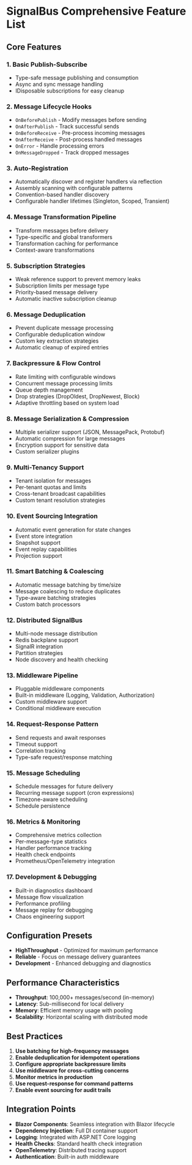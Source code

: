 # SignalBus Comprehensive Feature List

## Core Features

### 1. **Basic Publish-Subscribe**
- Type-safe message publishing and consumption
- Async and sync message handling
- IDisposable subscriptions for easy cleanup

### 2. **Message Lifecycle Hooks**
- `OnBeforePublish` - Modify messages before sending
- `OnAfterPublish` - Track successful sends
- `OnBeforeReceive` - Pre-process incoming messages
- `OnAfterReceive` - Post-process handled messages
- `OnError` - Handle processing errors
- `OnMessageDropped` - Track dropped messages

### 3. **Auto-Registration**
- Automatically discover and register handlers via reflection
- Assembly scanning with configurable patterns
- Convention-based handler discovery
- Configurable handler lifetimes (Singleton, Scoped, Transient)

### 4. **Message Transformation Pipeline**
- Transform messages before delivery
- Type-specific and global transformers
- Transformation caching for performance
- Context-aware transformations

### 5. **Subscription Strategies**
- Weak reference support to prevent memory leaks
- Subscription limits per message type
- Priority-based message delivery
- Automatic inactive subscription cleanup

### 6. **Message Deduplication**
- Prevent duplicate message processing
- Configurable deduplication window
- Custom key extraction strategies
- Automatic cleanup of expired entries

### 7. **Backpressure & Flow Control**
- Rate limiting with configurable windows
- Concurrent message processing limits
- Queue depth management
- Drop strategies (DropOldest, DropNewest, Block)
- Adaptive throttling based on system load

### 8. **Message Serialization & Compression**
- Multiple serializer support (JSON, MessagePack, Protobuf)
- Automatic compression for large messages
- Encryption support for sensitive data
- Custom serializer plugins

### 9. **Multi-Tenancy Support**
- Tenant isolation for messages
- Per-tenant quotas and limits
- Cross-tenant broadcast capabilities
- Custom tenant resolution strategies

### 10. **Event Sourcing Integration**
- Automatic event generation for state changes
- Event store integration
- Snapshot support
- Event replay capabilities
- Projection support

### 11. **Smart Batching & Coalescing**
- Automatic message batching by time/size
- Message coalescing to reduce duplicates
- Type-aware batching strategies
- Custom batch processors

### 12. **Distributed SignalBus**
- Multi-node message distribution
- Redis backplane support
- SignalR integration
- Partition strategies
- Node discovery and health checking

### 13. **Middleware Pipeline**
- Pluggable middleware components
- Built-in middleware (Logging, Validation, Authorization)
- Custom middleware support
- Conditional middleware execution

### 14. **Request-Response Pattern**
- Send requests and await responses
- Timeout support
- Correlation tracking
- Type-safe request/response matching

### 15. **Message Scheduling**
- Schedule messages for future delivery
- Recurring message support (cron expressions)
- Timezone-aware scheduling
- Schedule persistence

### 16. **Metrics & Monitoring**
- Comprehensive metrics collection
- Per-message-type statistics
- Handler performance tracking
- Health check endpoints
- Prometheus/OpenTelemetry integration

### 17. **Development & Debugging**
- Built-in diagnostics dashboard
- Message flow visualization
- Performance profiling
- Message replay for debugging
- Chaos engineering support

## Configuration Presets

- **HighThroughput** - Optimized for maximum performance
- **Reliable** - Focus on message delivery guarantees
- **Development** - Enhanced debugging and diagnostics

## Performance Characteristics

- **Throughput**: 100,000+ messages/second (in-memory)
- **Latency**: Sub-millisecond for local delivery
- **Memory**: Efficient memory usage with pooling
- **Scalability**: Horizontal scaling with distributed mode

## Best Practices

1. **Use batching for high-frequency messages**
2. **Enable deduplication for idempotent operations**
3. **Configure appropriate backpressure limits**
4. **Use middleware for cross-cutting concerns**
5. **Monitor metrics in production**
6. **Use request-response for command patterns**
7. **Enable event sourcing for audit trails**

## Integration Points

- **Blazor Components**: Seamless integration with Blazor lifecycle
- **Dependency Injection**: Full DI container support
- **Logging**: Integrated with ASP.NET Core logging
- **Health Checks**: Standard health check integration
- **OpenTelemetry**: Distributed tracing support
- **Authentication**: Built-in auth middleware